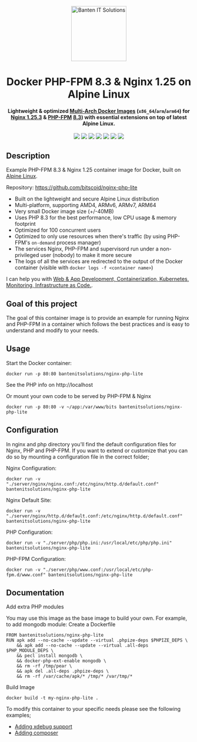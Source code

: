 <div>
  <div align="center">
    <a href="https://bits.co.id">
      <img
        alt="Banten IT Solutions"
        src="https://bits.co.id/wp-content/uploads/Logo.png"
        width="150">
    </a>
  </div>

  <h1 align="center">Docker PHP-FPM 8.3 & Nginx 1.25 on Alpine Linux</h1>

  <h4 align="center">
    Lightweight & optimized <a href="https://www.docker.com/blog/how-to-rapidly-build-multi-architecture-images-with-buildx/">Multi-Arch Docker Images</a> (<code>x86_64</code>/<code>arm</code>/<code>arm64</code>) for <a href="http://nginx.org/en/CHANGES">Nginx 1.25.3</a> & <a href="https://www.php.net/manual/en/install.fpm.php">PHP-FPM</a> <a href="https://www.php.net/ChangeLog-8.php#PHP_8_3">8.3</a>) with essential extensions on top of latest Alpine Linux.
  </h4>

  <div align="center">
    <a href="https://hub.docker.com/r/bantenitsolutions/nginx-php-lite/" title="MariaDB Lite"><img src="https://img.shields.io/docker/pulls/bantenitsolutions/nginx-php-lite.svg"></a> 
    <a href="https://hub.docker.com/r/bantenitsolutions/nginx-php-lite/" title="Docker Image Version (tag latest semver)"><img src="https://img.shields.io/docker/v/bantenitsolutions/nginx-php-lite/5.0"></a> 
    <a href="https://hub.docker.com/r/bantenitsolutions/nginx-php-lite/tags" title="Docker Image Size (tag)"><img src="https://img.shields.io/docker/image-size/bantenitsolutions/nginx-php-lite/5.0"></a> 
    <a href="https://hub.docker.com/r/bantenitsolutions/nginx-php-lite/" title="Nginx 1.25.3"><img src="https://img.shields.io/badge/nginx-1.25.3-brightgreen.svg"></a> 
    <a href="https://hub.docker.com/r/bantenitsolutions/nginx-php-lite/" title="PHP 8.3"><img src="https://img.shields.io/badge/php-8.3-brightgreen.svg"></a> 
    <a href="https://github.com/bitscoid/nginx-php-lite/actions/workflows/build.yml" title="Docker Test Image"><img src="https://github.com/bitscoid/nginx-php-lite/actions/workflows/build.yml/badge.svg?branch=master"></a> 
    <a href="https://bits.co.id" title="License MIT"><img src="https://img.shields.io/badge/license-MIT-blue.svg"></a> 
  </div>
</div>


## Description

Example PHP-FPM 8.3 & Nginx 1.25 container image for Docker, built on [Alpine Linux](https://www.alpinelinux.org/).

Repository: https://github.com/bitscoid/nginx-php-lite

* Built on the lightweight and secure Alpine Linux distribution
* Multi-platform, supporting AMD4, ARMv6, ARMv7, ARM64
* Very small Docker image size (+/-40MB)
* Uses PHP 8.3 for the best performance, low CPU usage & memory footprint
* Optimized for 100 concurrent users
* Optimized to only use resources when there's traffic (by using PHP-FPM's `on-demand` process manager)
* The services Nginx, PHP-FPM and supervisord run under a non-privileged user (nobody) to make it more secure
* The logs of all the services are redirected to the output of the Docker container (visible with `docker logs -f <container name>`)

I can help you with [Web & App Development, Containerization, Kubernetes, Monitoring, Infrastructure as Code.](https://bits.co.id).

## Goal of this project
The goal of this container image is to provide an example for running Nginx and PHP-FPM in a container which follows
the best practices and is easy to understand and modify to your needs.

## Usage

Start the Docker container:

    docker run -p 80:80 bantenitsolutions/nginx-php-lite

See the PHP info on http://localhost

Or mount your own code to be served by PHP-FPM & Nginx

    docker run -p 80:80 -v ~/app:/var/www/bits bantenitsolutions/nginx-php-lite

## Configuration
In nginx and php directory you'll find the default configuration files for Nginx, PHP and PHP-FPM.
If you want to extend or customize that you can do so by mounting a configuration file in the correct folder;

Nginx Configuration:

    docker run -v "./server/nginx/nginx.conf:/etc/nginx/http.d/default.conf" bantenitsolutions/nginx-php-lite

Nginx Default Site:

    docker run -v "./server/nginx/http.d/default.conf:/etc/nginx/http.d/default.conf" bantenitsolutions/nginx-php-lite

PHP Configuration:

    docker run -v "./server/php/php.ini:/usr/local/etc/php/php.ini" bantenitsolutions/nginx-php-lite

PHP-FPM Configuration:

    docker run -v "./server/php/www.conf:/usr/local/etc/php-fpm.d/www.conf" bantenitsolutions/nginx-php-lite

## Documentation
Add extra PHP modules

You may use this image as the base image to build your own. For example, to add mongodb module:
Create a Dockerfile

    FROM bantenitsolutions/nginx-php-lite
    RUN apk add --no-cache --update --virtual .phpize-deps $PHPIZE_DEPS \
        && apk add --no-cache --update --virtual .all-deps $PHP_MODULE_DEPS \
        && pecl install mongodb \
        && docker-php-ext-enable mongodb \
        && rm -rf /tmp/pear \
        && apk del .all-deps .phpize-deps \
        && rm -rf /var/cache/apk/* /tmp/* /var/tmp/*

Build Image

    docker build -t my-nginx-php-lite .

To modify this container to your specific needs please see the following examples;

* [Adding xdebug support](https://github.com/bitscoid/nginx-php-lite/blob/master/docs/xdebug.md)
* [Adding composer](https://github.com/bitscoid/nginx-php-lite/blob/master/docs/composer.md)
